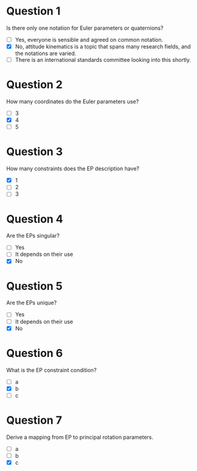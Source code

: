 # Question 1
Is there only one notation for Euler parameters or quaternions?
- [ ] Yes, everyone is sensible and agreed on common notation.
- [x] No, attitude kinematics is a topic that spans many research fields, and the notations are varied.
- [ ] There is an international standards committee looking into this shortly.
# Question 2
How many coordinates do the Euler parameters use?
- [ ] 3
- [x] 4
- [ ] 5
# Question 3
How many constraints does the EP description have?
- [x] 1
- [ ] 2
- [ ] 3
# Question 4
Are the EPs singular?
- [ ] Yes
- [ ] It depends on their use
- [x] No
# Question 5
Are the EPs unique?
- [ ] Yes
- [ ] It depends on their use
- [x] No
# Question 6
What is the EP constraint condition?
- [ ] a
- [x] b
- [ ] c
# Question 7
Derive a mapping from EP to principal rotation parameters.
- [ ] a
- [ ] b
- [x] c
